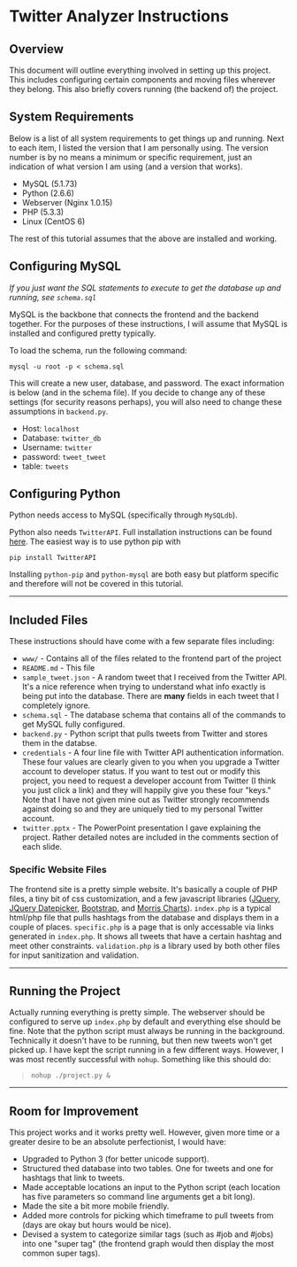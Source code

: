 # Twitter Analyzer Instructions
## Overview
This document will outline everything involved in setting up this project. This includes configuring certain components and moving files wherever they belong. This also briefly covers running (the backend of) the project.

## System Requirements
Below is a list of all system requirements to get things up and running. Next to each item, I listed the version that I am personally using. The version number is by no means a minimum or specific requirement, just an indication of what version I am using (and a version that works).

* MySQL (5.1.73)
* Python (2.6.6)
* Webserver (Nginx 1.0.15)
 * PHP (5.3.3)
* Linux (CentOS 6)

The rest of this tutorial assumes that the above are installed and working.

## Configuring MySQL

*If you just want the SQL statements to execute to get the database up and running, see `schema.sql`*

MySQL is the backbone that connects the frontend and the backend together. For the purposes of these instructions, I will assume that MySQL is installed and configured pretty typically.

To load the schema, run the following command:

    mysql -u root -p < schema.sql

This will create a new user, database, and password. The exact information is below (and in the schema file). If you decide to change any of these settings (for security reasons perhaps), you will also need to change these assumptions in `backend.py`.

* Host: `localhost`
* Database: `twitter_db`
* Username: `twitter`
* password: `tweet_tweet`
* table: `tweets`

## Configuring Python
Python needs access to MySQL (specifically through `MySQLdb`).

Python also needs `TwitterAPI`. Full installation instructions can be found [here](https://github.com/geduldig/TwitterAPI). The easiest way is to use python pip with 

	pip install TwitterAPI 

Installing `python-pip` and `python-mysql` are both easy but platform specific and therefore will not be covered in this tutorial.

----------

## Included Files
These instructions should have come with a few separate files including:

* `www/` - Contains all of the files related to the frontend part of the project
* `README.md` - This file
* `sample_tweet.json` - A random tweet that I received from the Twitter API. It's a nice reference when trying to understand what info exactly is being put into the database. There are **many** fields in each tweet that I completely ignore.
* `schema.sql` - The database schema that contains all of the commands to get MySQL fully configured.
* `backend.py` - Python script that pulls tweets from Twitter and stores them in the databse.
* `credentials` - A four line file with Twitter API authentication information. These four values are clearly given to you when you upgrade a Twitter account to developer status. If you want to test out or modify this project, you need to request a developer account from Twitter (I think you just click a link) and they will happily give you these four "keys." Note that I have not given mine out as Twitter strongly recommends against doing so and they are uniquely tied to my personal Twitter account.
* `twitter.pptx` - The PowerPoint presentation I gave explaining the project. Rather detailed notes are included in the comments section of each slide.

### Specific Website Files
The frontend site is a pretty simple website. It's basically a couple of PHP files, a tiny bit of css customization, and a few javascript libraries ([JQuery](http://jquery.com/), [JQuery Datepicker](http://jqueryui.com/datepicker/), [Bootstrap](http://getbootstrap.com/), and [Morris Charts](http://www.oesmith.co.uk/morris.js/)). `index.php` is a typical html/php file that pulls hashtags from the database and displays them in a couple of places. `specific.php` is a page that is only accessable via links generated in `index.php`. It shows all tweets that have a certain hashtag and meet other constraints. `validation.php` is a library used by both other files for input sanitization and validation.

----------

## Running the Project
Actually running everything is pretty simple. The webserver should be configured to serve up `index.php` by default and everything else should be fine. Note that the python script must always be running in the background. Technically it doesn't have to be running, but then new tweets won't get picked up. I have kept the script running in a few different ways. However, I was most recently successful with `nohup`. Something like this should do:

> `nohup ./project.py &`

----------

## Room for Improvement
This project works and it works pretty well. However, given more time or a greater desire to be an absolute perfectionist, I would have:

* Upgraded to Python 3 (for better unicode support).
* Structured thed database into two tables. One for tweets and one for hashtags that link to tweets.
* Made acceptable locations an input to the Python script (each location has five parameters so command line arguments get a bit long).
* Made the site a bit more mobile friendly.
* Added more controls for picking which timeframe to pull tweets from (days are okay but hours would be nice).
* Devised a system to categorize similar tags (such as #job and #jobs) into one "super tag" (the frontend graph would then display the most common super tags).
